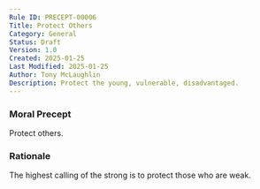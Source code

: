 ```yaml
---
Rule ID: PRECEPT-00006
Title: Protect Others
Category: General
Status: Draft
Version: 1.0
Created: 2025-01-25
Last Modified: 2025-01-25
Author: Tony McLaughlin
Description: Protect the young, vulnerable, disadvantaged.
---
```


### Moral Precept
Protect others.

### Rationale
The highest calling of the strong is to protect those who are weak.